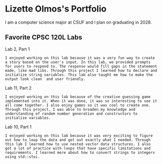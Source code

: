 
# Lizette Olmos's Portfolio

I am a computer science major at CSUF and I plan on graduating in 2028.

## Favorite CPSC 120L Labs

Lab 2, Part 1

    I enjoyed working on this lab because it was a very fun way to create a story based on the user's input. In this lab, we provided prompts for users to respond to. The response would fill gaps in the statement made, like mad libs. Through this project I learned how to declare and initialize string variables. This lab also taught me how to make the output look clean  and user friendly.

Lab 11, Part 2

    I enjoyed working on this lab because of the creative guessing game implemented into it. When it was done, it was so interesting to see it all come together. I also enjoy games so it was cool to create one. Through this project, I was able to broaden my knowledge and understanding of random number generation and constructors to initialize variables. 

Lab 10, Part 1

    I enjoyed working on this lab because it was very exciting to figure out how to loop the data and get out exactly what I needed. Through this lab I learned how to use nested vector data structures. I also got a lot of practice with loops that have specific limitations and requirements. I learned more about how to convert strings to integers using std::stoi.
